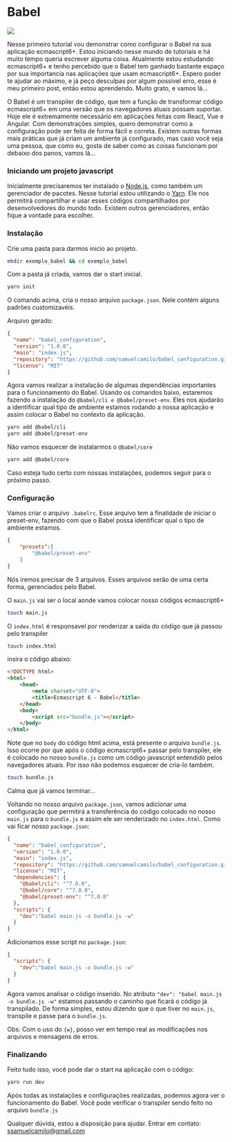 # Babel

[![](https://d33wubrfki0l68.cloudfront.net/7a197cfe44548cc1a3f581152af70a3051e11671/78df8/img/babel.svg)](https://babeljs.io)

Nesse primeiro tutorial vou demonstrar como configurar o Babel na sua aplicação ecmascript6+. Estou iniciando nesse mundo de tutoriais e há muito tempo queria escrever alguma coisa. Atualmente estou estudando ecmascript6+ e tenho percebido que o Babel tem ganhado bastante espaço por sua importancia nas aplicações que usam ecmascript6+. Espero poder te ajudar ao máximo, e já peço desculpas por algum possivel erro, esse é meu primeiro post, então estou aprendendo. Muito grato, e vamos lá...


O Babel é um transpiler de código, que tem a função de transformar código ecmascript6+ em uma versão que os navegadores atuais possam suportar. Hoje ele é extremamente necessário em aplicações feitas com React, Vue e Angular.
Com demonstrações simples, quero demonstrar como a configuração pode ser feita de forma fácil e correta. Existem outras formas mais práticas que já criam um ambiente já configurado, mas caso você seja uma pessoa, que como eu, gosta de saber como as coisas funcionam por debaixo dos panos, vamos lá...

### Iniciando um projeto javascript

Inicialmente precisaremos ter instalado o [Node.js](https://nodejs.org/), como também um gerenciador de pacotes. Nesse tutorial estou utilizando o [Yarn](https://yarnpkg.com/pt-BR/). Ele nos permitirá compartilhar e usar esses códigos compartilhados por desenvolvedores do mundo todo. Existem outros gerenciadores, então fique a vontade para escolher.
 
### Instalação

Crie uma pasta para darmos inicio ao projeto.

```sh
mkdir exemplo_babel && cd exemplo_babel
```

Com a pasta já criada, vamos dar o start inicial.

```sh
yarn init
```
O comando acima, cria o nosso arquivo `package.json`. Nele contém alguns padrões customizavéis. 

Arquivo gerado:

```json
{
  "name": "babel_configuration",
  "version": "1.0.0",
  "main": "index.js",
  "repository": "https://github.com/samuelcamilo/babel_configuration.git",
  "license": "MIT"
}
```

Agora vamos realizar a instalação de algumas dependências importantes para o funcionamento do Babel. Usando os comandos baixo, estaremos fazendo a instalação do `@babel/cli e @babel/preset-env`. Eles nos ajudarão a identificar qual tipo de ambiente estamos rodando a nossa aplicação e assim colocar o Babel no contexto da aplicação.

```sh
yarn add @babel/cli
yarn add @babel/preset-env
```

Não vamos esquecer de instalarmos o `@babel/core`

```sh
yarn add @babel/core
```

Caso esteja tudo certo com nossas instalações, podemos seguir para o próximo passo.

### Configuração

Vamos criar o arquivo `.babelrc`. Esse arquivo tem a finalidade de iniciar o preset-env, fazendo com que o Babel possa identificar qual o tipo de ambiente estamos.

```json
{
    "presets":[
        "@babel/preset-env"
    ]
}
```

Nós iremos precisar de 3 arquivos. Esses arquivos serão de uma certa forma, gerenciados pelo Babel.

O `main.js` vai ser o local aonde vamos colocar nosso códigos ecmascript6+

```sh
touch main.js
```

O `index.html` é responsavel por renderizar a saída do código que já passou pelo transpiler

```sh
touch index.html
```
insira o código abaixo:

```html
<!DOCTYPE html>
<html>
    <head>
        <meta charset="UTF-8">
        <title>Ecmascript 6 - Babel</title>
    </head>
    <body>
        <script src="bundle.js"></script>
    </body>
</html>
```

Note que no `body` do código html acima, está presente o arquivo `bundle.js`. Isso ocorre por que após o código ecmascript6+ passar pelo transpiler, ele é colocado no nosso `bundle.js` como um código javascript entendido pelos navegadores atuais. Por isso não podemos esquecer de cria-lo também.

```sh
touch bundle.js
```

Calma que já vamos terminar...

Voltando no nosso arquivo `package.json`, vamos adicionar uma configuração que permitirá a transferência do código colocado no nosso `main.js` para o `bundle.js` e assim ele ser renderizado no `index.html`. Como vai ficar nosso `package.json`:

```json
{
  "name": "babel_configuration",
  "version": "1.0.0",
  "main": "index.js",
  "repository": "https://github.com/samuelcamilo/babel_configuration.git",
  "license": "MIT",
  "dependencies": {
    "@babel/cli": "^7.0.0",
    "@babel/core": "^7.0.0",
    "@babel/preset-env": "^7.0.0"
  },
  "scripts": {
    "dev":"babel main.js -o bundle.js -w"
  }
}
```

Adicionamos esse script no `package.json`:

```json
{
  "scripts": {
    "dev":"babel main.js -o bundle.js -w"
  }
}
```

Agora vamos analisar o código inserido. No atributo `"dev": "babel main.js -o bundle.js -w"` estamos passando o caminho que ficará o código já transpilado. De forma simples, estou dizendo que o que tiver no `main.js`, transpile e passe para o `bundle.js`. 

Obs: Com o uso do `{w}`, posso ver em tempo real as modificações nos arquivos e mensagens de erros. 

### Finalizando

Feito tudo isso, você pode dar o start na aplicação com o código:

```sh
yarn run dev
```

Após todas as instalações e configurações realizadas, podemos agora ver o funcionamento do Babel. Você pode verificar o transpiler sendo feito no arquivo `bundle.js`

Qualquer dúvida, estou a disposição para ajudar.
Entrar em contato: ssamuelcamilo@gmail.com
